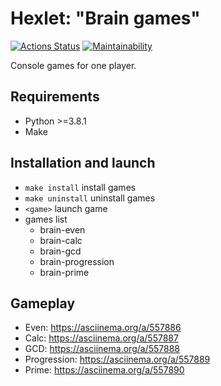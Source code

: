 # Hexlet: "Brain games"

[![Actions Status](https://github.com/deus-ex-m/python-project-49/workflows/hexlet-check/badge.svg)](https://github.com/deus-ex-m/python-project-49/actions)
[![Maintainability](https://api.codeclimate.com/v1/badges/1932da5fd3f2e5363b8c/maintainability)](https://codeclimate.com/github/deus-ex-m/python-project-49/maintainability)

Console games for one player.

## Requirements

* Python >=3.8.1
* Make

## Installation and launch

* `make install` install games
* `make uninstall` uninstall games
* `<game>` launch game
* games list
   * brain-even
   * brain-calc
   * brain-gcd
   * brain-progression
   * brain-prime

## Gameplay

* Even: https://asciinema.org/a/557886
* Calc: https://asciinema.org/a/557887
* GCD: https://asciinema.org/a/557888
* Progression: https://asciinema.org/a/557889
* Prime: https://asciinema.org/a/557890